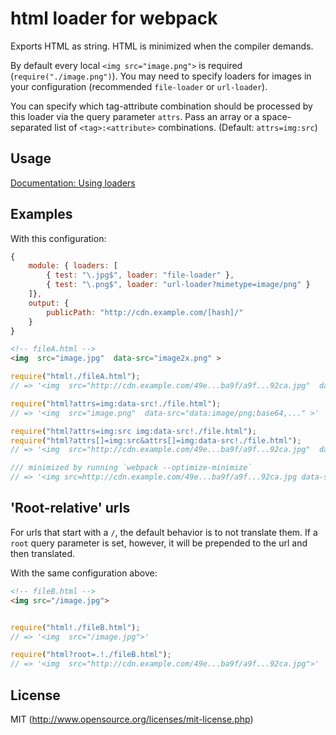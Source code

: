 # html loader for webpack

Exports HTML as string. HTML is minimized when the compiler demands.

By default every local `<img src="image.png">` is required (`require("./image.png")`). You may need to specify loaders for images in your configuration (recommended `file-loader` or `url-loader`).

You can specify which tag-attribute combination should be processed by this loader via the query parameter `attrs`. Pass an array or a space-separated list of `<tag>:<attribute>` combinations. (Default: `attrs=img:src`)

## Usage

[Documentation: Using loaders](http://webpack.github.io/docs/using-loaders.html)

## Examples

With this configuration:

``` javascript
{
	module: { loaders: [
		{ test: "\.jpg$", loader: "file-loader" },
		{ test: "\.png$", loader: "url-loader?mimetype=image/png" }
	]},
	output: {
		publicPath: "http://cdn.example.com/[hash]/"
	}
}
```

``` html
<!-- fileA.html -->
<img  src="image.jpg"  data-src="image2x.png" >
```

``` javascript
require("html!./fileA.html");
// => '<img  src="http://cdn.example.com/49e...ba9f/a9f...92ca.jpg"  data-src="image2x.png" >'

require("html?attrs=img:data-src!./file.html");
// => '<img  src="image.png"  data-src="data:image/png;base64,..." >'

require("html?attrs=img:src img:data-src!./file.html");
require("html?attrs[]=img:src&attrs[]=img:data-src!./file.html");
// => '<img  src="http://cdn.example.com/49e...ba9f/a9f...92ca.jpg"  data-src="data:image/png;base64,..." >'

/// minimized by running `webpack --optimize-minimize`
// => '<img src=http://cdn.example.com/49e...ba9f/a9f...92ca.jpg data-src=data:image/png;base64,...>'

```

## 'Root-relative' urls

For urls that start with a `/`, the default behavior is to not translate them.
If a `root` query parameter is set, however, it will be prepended to the url
and then translated.

With the same configuration above:
``` html
<!-- fileB.html -->
<img src="/image.jpg">
```

``` javascript

require("html!./fileB.html");
// => '<img  src="/image.jpg">'

require("html?root=.!./fileB.html");
// => '<img  src="http://cdn.example.com/49e...ba9f/a9f...92ca.jpg">'

```

## License

MIT (http://www.opensource.org/licenses/mit-license.php)
